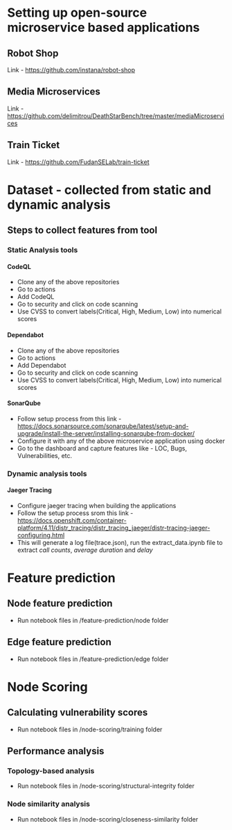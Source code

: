 # Setting up open-source microservice based applications

## Robot Shop
Link - https://github.com/instana/robot-shop

## Media Microservices
Link - https://github.com/delimitrou/DeathStarBench/tree/master/mediaMicroservices

## Train Ticket
Link - https://github.com/FudanSELab/train-ticket

# Dataset - collected from static and dynamic analysis

## Steps to collect features from tool

### Static Analysis tools
#### CodeQL
- Clone any of the above repositories
- Go to actions
- Add CodeQL
- Go to security and click on code scanning
- Use CVSS to convert labels(Critical, High, Medium, Low) into numerical scores
#### Dependabot
- Clone any of the above repositories
- Go to actions
- Add Dependabot
- Go to security and click on code scanning
- Use CVSS to convert labels(Critical, High, Medium, Low) into numerical scores
#### SonarQube
- Follow setup process from this link - https://docs.sonarsource.com/sonarqube/latest/setup-and-upgrade/install-the-server/installing-sonarqube-from-docker/
- Configure it with any of the above microservice application using docker
- Go to the dashboard and capture features like - LOC, Bugs, Vulnerabilities, etc.

### Dynamic analysis tools
#### Jaeger Tracing
- Configure jaeger tracing when building the applications
- Follow the setup process srom this link - https://docs.openshift.com/container-platform/4.11/distr_tracing/distr_tracing_jaeger/distr-tracing-jaeger-configuring.html
- This will generate a log file(trace.json), run the extract_data.ipynb file to extract *call counts*, *average duration* and *delay*

# Feature prediction

## Node feature prediction
- Run notebook files in <application-name>/feature-prediction/node folder
## Edge feature prediction
- Run notebook files in <application-name>/feature-prediction/edge folder

# Node Scoring

## Calculating vulnerability scores
- Run notebook files in <application-name>/node-scoring/training folder
## Performance analysis
### Topology-based analysis
- Run notebook files in <application-name>/node-scoring/structural-integrity folder
### Node similarity analysis
- Run notebook files in <application-name>/node-scoring/closeness-similarity folder
